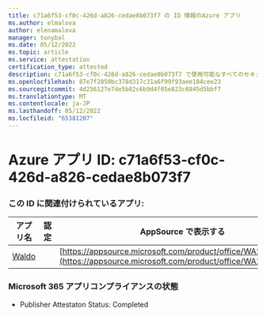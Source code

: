 ```yaml
---
title: c71a6f53-cf0c-426d-a826-cedae8b073f7 の ID 情報のAzure アプリ
ms.author: elmalova
author: elenamalova
manager: tonybal
ms.date: 05/12/2022
ms.topic: article
ms.service: attestation
certification_type: attested
description: c71a6f53-cf0c-426d-a826-cedae8b073f7 で使用可能なすべてのセキュリティとコンプライアンス情報。
ms.openlocfilehash: 87e7f2850bc378d317c31a6f99f93aee184cee23
ms.sourcegitcommit: 4d256127e7de5b02c6b9d4f05e823c6845d5bbf7
ms.translationtype: MT
ms.contentlocale: ja-JP
ms.lasthandoff: 05/12/2022
ms.locfileid: "65381207"
---
```

# <a name="azure-app-id-c71a6f53-cf0c-426d-a826-cedae8b073f7"></a>Azure アプリ ID: c71a6f53-cf0c-426d-a826-cedae8b073f7


### <a name="apps-associated-with-this-id"></a>この ID に関連付けられているアプリ:
| **アプリ名** | **認定** | **AppSource で表示する** |
|--------------|---------------|-----------------------|
| [Waldo](../forward/WA200003139.md) |  | [https://appsource.microsoft.com/product/office/WA200003139](https://appsource.microsoft.com/product/office/WA200003139) |

### <a name="microsoft-365-app-compliance-status"></a>Microsoft 365 アプリコンプライアンスの状態
- Publisher Attestaton Status: Completed
